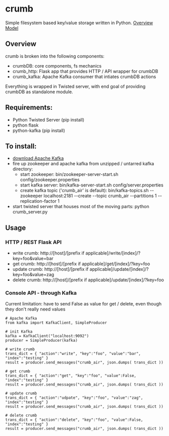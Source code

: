 # crumb
Simple filesystem based key/value storage written in Python.
<a target="_blank" href="https://docs.google.com/drawings/d/13fF6OExvrzg-zclSGoFmAMkko-N6azliPfHQrX6yM2I/edit?usp=sharing">Overview Model</a>


## Overview
crumb is broken into the following components:
* crumbDB: core components, fs mechanics
* crumb_http:  Flask app that provides HTTP / API wrapper for crumbDB
* crumb_kafka:  Apache Kafka consumer that intiates crumbDB actions

Everything is wrapped in Twisted server, with end goal of providing crumbDB as standalone module.


## Requirements:
* Python Twisted Server (pip install)
* python flask
* python-kafka (pip install)


## To install:
* <a href="http://kafka.apache.org/downloads.html">download Apache Kafka</a>
* fire up zookeeper and apache kafka from unzipped / untarred kafka directory:
  * start zookeeper: bin/zookeeper-server-start.sh config/zookeeper.properties
  * start kafka server: bin/kafka-server-start.sh config/server.properties
  * create kafka topic ('crumb_air' is default): bin/kafka-topics.sh --zookeeper localhost:2181 --create --topic crumb_air --partitions 1 --replication-factor 1
* start twisted server that houses most of the moving parts: python crumb_server.py


## Usage

### HTTP / REST Flask API 
* write crumb: http://[host]/[prefix if applicable]/write/[index]/?key=foo&value=bar
* get crumb: http://[host]/[prefix if applicable]/get/[index]/?key=foo
* update crumb: http://[host]/[prefix if applicable]/update/[index]/?key=foo&value=zag
* delete crumb: http://[host]/[prefix if applicable]/update/[index]/?key=foo

### Console API - through Kafka
<p>Current limitation: have to send False as value for get / delete, even though they don't really need values</p>

```
# Apache Kafka
from kafka import KafkaClient, SimpleProducer

# init Kafka
kafka = KafkaClient("localhost:9092")
producer = SimpleProducer(kafka)

# write crumb
trans_dict = { "action":"write", "key":"foo", "value":"bar", "index":"testing" }
result = producer.send_messages("crumb_air", json.dumps( trans_dict ))

# get crumb
trans_dict = { "action":"get", "key":"foo", "value":False, "index":"testing" }
result = producer.send_messages("crumb_air", json.dumps( trans_dict ))

# update crumb
trans_dict = { "action":"udpate", "key":"foo", "value":"zag", "index":"testing" }
result = producer.send_messages("crumb_air", json.dumps( trans_dict ))

# delete crumb
trans_dict = { "action":"delete", "key":"foo", "value":False, "index":"testing" }
result = producer.send_messages("crumb_air", json.dumps( trans_dict ))
```